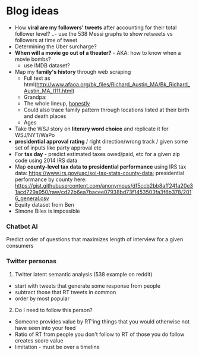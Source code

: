 # Blog ideas
* How **viral are my followers' tweets** after accounting for their total follower level?
..- use the 538 Messi graphs to show retweets vs followers at time of tweet
* Determining the Uber surcharge?
* **When will a movie go out of a theater?** - AKA: how to know when a movie bombs?
  - use IMDB dataset?
* Map my **family's history** through web scraping
  - Full text as html(http://www.afaoa.org/bk_files/Richard_Austin_MA/Bk_Richard_Austin_MA_I111.html)
  - Grandpa:
  - The whole lineup, [honestly](http://www.afaoa.org/db_files/Richard_Austin_MA/Richard_Austin_MA_descendants_I111.html)
  - Could also trace family pattern through locations listed at their birth and death places
  - Ages
* Take the WSJ story on **literary word choice** and replicate it for WSJ/NYT/WaPo
* **presidential approval rating** / right direction/wrong track / given some set of inputs like party approval etc
* For **tax day** - predict estimated taxes owed/paid, etc for a given zip code using 2014 IRS data
* Map **county-level tax data to presidential performance** using IRS tax data:  https://www.irs.gov/uac/soi-tax-stats-county-data; presidential performance by county here: https://gist.githubusercontent.com/anonymous/df5ccb2bb8aff241a20e31acd729a950/raw/cd22b6ea7bacee07938bd73f1453503fa3f6b378/2016_general.csv
* Equity dataset from Ben
* Simone Biles is impossible


### Chatbot AI
Predict order of questions that maximizes length of interview for a given consumers

### Twitter personas
1. Twitter latent semantic analysis (538 example on reddit)  
 - start with tweets that generate some response from people
 - subtract those that RT tweets in common
 - order by most popular
2. Do I need to follow this person?
 - Someone provides value by RT'ing things that you would otherwise not have seen into your feed
 - Ratio of RT from people you don't follow to RT of those you do follow creates score value
 - limitation - must be over a timeline

